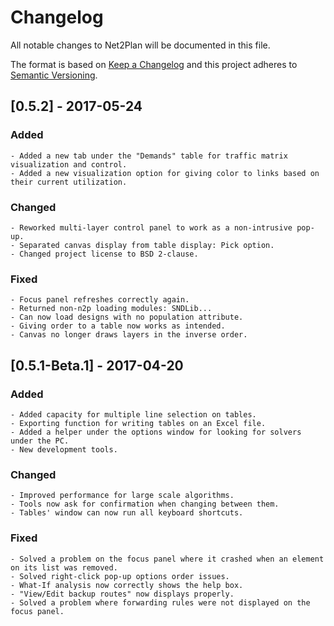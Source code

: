 # Changelog

All notable changes to Net2Plan will be documented in this file.

The format is based on [Keep a Changelog](http://keepachangelog.com/) and this project adheres to [Semantic Versioning](http://semver.org/).

## [0.5.2] - 2017-05-24
### Added
    - Added a new tab under the "Demands" table for traffic matrix visualization and control.
    - Added a new visualization option for giving color to links based on their current utilization.
    
### Changed
    - Reworked multi-layer control panel to work as a non-intrusive pop-up.
    - Separated canvas display from table display: Pick option.
    - Changed project license to BSD 2-clause.
    
### Fixed
    - Focus panel refreshes correctly again.
    - Returned non-n2p loading modules: SNDLib...
    - Can now load designs with no population attribute.
    - Giving order to a table now works as intended.
    - Canvas no longer draws layers in the inverse order.

####

## [0.5.1-Beta.1] - 2017-04-20
### Added
    - Added capacity for multiple line selection on tables.
    - Exporting function for writing tables on an Excel file.
    - Added a helper under the options window for looking for solvers under the PC.
    - New development tools.
### Changed
    - Improved performance for large scale algorithms.
    - Tools now ask for confirmation when changing between them.
    - Tables' window can now run all keyboard shortcuts.
### Fixed
    - Solved a problem on the focus panel where it crashed when an element on its list was removed.
    - Solved right-click pop-up options order issues.
    - What-If analysis now correctly shows the help box.
    - "View/Edit backup routes" now displays properly.
    - Solved a problem where forwarding rules were not displayed on the focus panel.
    
